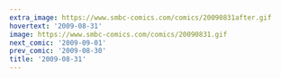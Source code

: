 ```yaml
---
extra_image: https://www.smbc-comics.com/comics/20090831after.gif
hovertext: '2009-08-31'
image: https://www.smbc-comics.com/comics/20090831.gif
next_comic: '2009-09-01'
prev_comic: '2009-08-30'
title: '2009-08-31'
---
```


